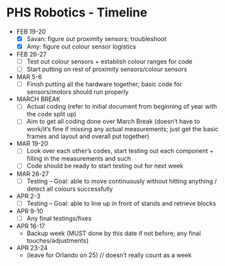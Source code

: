 # PHS Robotics - Timeline

- FEB 19-20
  -	[X] Savan: figure out proximity sensors; troubleshoot
  -	[X] Amy: figure out colour sensor logistics
- FEB 26-27
  -	[ ] Test out colour sensors + establish colour ranges for code
  -	[ ] Start putting on rest of proximity sensors/colour sensors
- MAR 5-6
  -	[ ] Finish putting all the hardware together; basic code for sensors/motors should run properly
- MARCH BREAK
  -	[ ] Actual coding (refer to initial document from beginning of year with the code split up)
  -	[ ] Aim to get all coding done over March Break (doesn’t have to work/it’s fine if missing any actual measurements; just get the basic frames and layout and overall put together)
- MAR 19-20
  -	[ ] Look over each other’s codes, start testing out each component + filling in the measurements and such 
  -	[ ] Code should be ready to start testing out for next week
- MAR 26-27
  -	[ ] Testing – Goal: able to move continuously without hitting anything / detect all colours successfully
- APR 2-3
  -	[ ] Testing – Goal: able to line up in front of stands and retrieve blocks 
- APR 9-10
  -	[ ] Any final testings/fixes
- APR 16-17
  -	Backup week (MUST done by this date if not before; any final touches/adjustments)
- APR 23-24 
  - (leave for Orlando on 25) // doesn’t really count as a week

